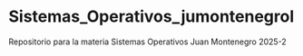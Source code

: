 # Sistemas_Operativos_jumontenegrol
Repositorio para la materia Sistemas Operativos Juan Montenegro 2025-2
